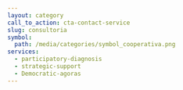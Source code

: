 ```yaml
---
layout: category
call_to_action: cta-contact-service
slug: consultoria
symbol:
  path: /media/categories/symbol_cooperativa.png
services:
  - participatory-diagnosis
  - strategic-support
  - Democratic-agoras
---
```


